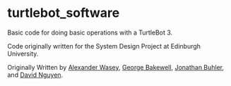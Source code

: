 # turtlebot_software
Basic code for doing basic operations with a TurtleBot 3. 

Code originally written for the System Design Project at Edinburgh University.

Originally Written by [Alexander Wasey](https://github.com/alexanderwasey), [George Bakewell](https://github.com/theonlygusti), 
[Jonathan Buhler](https://github.com/jonathanBuhler), and [David Nguyen](https://github.com/NDavid166). 
